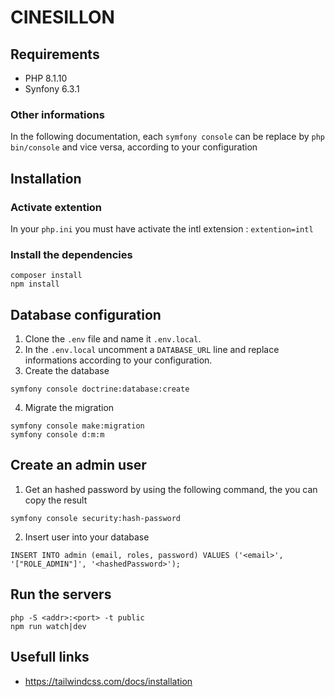 # CINESILLON

## Requirements

- PHP 8.1.10
- Synfony 6.3.1

### Other informations

In the following documentation, each `symfony console` can be replace by `php bin/console` and vice versa, according to your configuration


## Installation

### Activate extention
In your `php.ini` you must have activate the intl extension : `extention=intl`

### Install the dependencies
```
composer install
npm install
```


## Database configuration

1. Clone the `.env` file and name it `.env.local`.
2. In the `.env.local` uncomment a `DATABASE_URL` line and replace informations according to your configuration.
3. Create the database
```
symfony console doctrine:database:create
```
4. Migrate the migration
```
symfony console make:migration
symfony console d:m:m
```
<!-- 5. Load the fixtures
```
symfony console d:f:l
``` -->

## Create an admin user

1. Get an hashed password by using the following command, the you can copy the result
```
symfony console security:hash-password
```
2. Insert user into your database
```
INSERT INTO admin (email, roles, password) VALUES ('<email>', '["ROLE_ADMIN"]', '<hashedPassword>');
```


## Run the servers
```
php -S <addr>:<port> -t public
npm run watch|dev
```


## Usefull links

- https://tailwindcss.com/docs/installation
